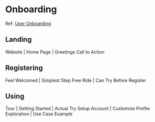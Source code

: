 Onboarding
==========

Ref: [User Onboarding](http://useronboard.com)

Landing
-------

Website | Home Page | Greetings
Call to Action

Registering
-----------

Feel Welcomed | Simplest Step
Free Ride | Can Try Before Register

Using
-----

Tour | Getting Started | Actual Try
Setup Account | Customize Profile
Exploration | Use Case Example

